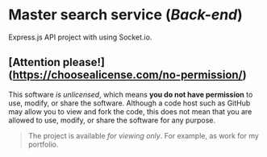 # Master search service (_Back-end_)
Express.js API project with using Socket.io.

## [Attention please!] (https://choosealicense.com/no-permission/)
This software _is unlicensed_, which means **you do not have permission** to use, modify, or share the software. Although a code host such as GitHub may allow you to view and fork the code, this does not mean that you are allowed to use, modify, or share the software for any purpose.

> The project is available *for viewing only*. For example, as work for my portfolio.
